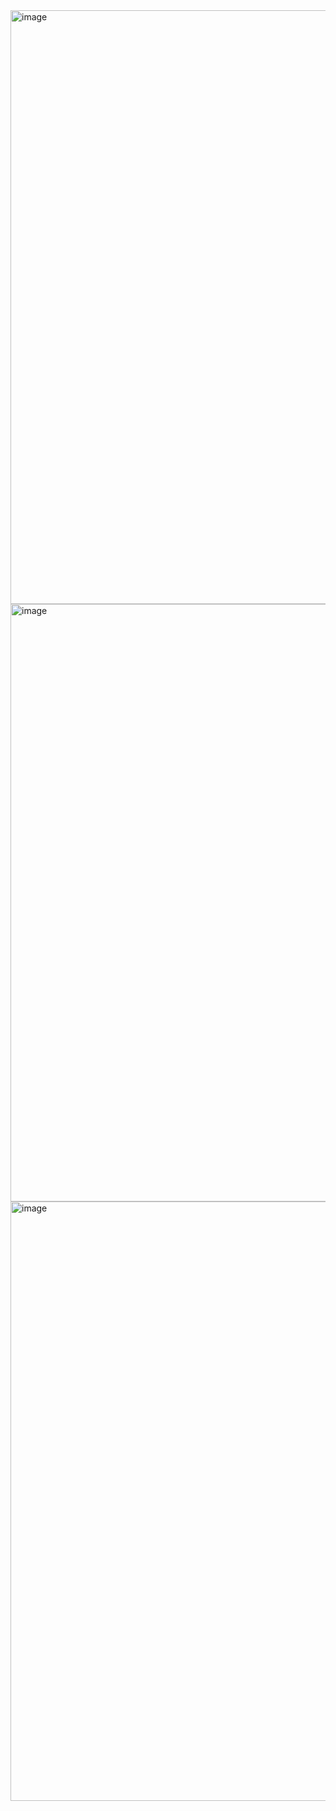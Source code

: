 <img width="1482" height="950" alt="image" src="https://github.com/user-attachments/assets/c5fa6db4-40b1-44c7-b056-dac0aed134b0" />
<img width="1484" height="956" alt="image" src="https://github.com/user-attachments/assets/57c0a18d-fcdb-4bca-a148-be0556c9bfe3" />
<img width="1485" height="959" alt="image" src="https://github.com/user-attachments/assets/e5292646-c2e2-403c-ac1a-d5d131285477" />
